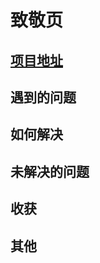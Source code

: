 # 致敬页

## [项目地址](https://codepen.io/hamono/pen/xxVoymL)

## 遇到的问题

## 如何解决

## 未解决的问题

## 收获

## 其他
